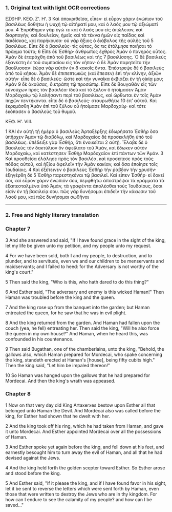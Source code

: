### 1. Original text with light OCR corrections
ΕΣΘΗΡ. ΚΕΦ. Ζ'. Η'.
3 Καὶ ἀποκριθεῖσα, εἶπεν· εἰ εὗρον χάριν ἐνώπιον τοῦ βασιλέως δοθήτω ἡ ψυχή τῷ αἰτήματί μου, καὶ ὁ λαός μου τῷ ἀξιώματί μου.
4 Ἐπράθημεν γὰρ ἐγώ τε καὶ ὁ λαός μου εἰς ἀπώλειαν, καὶ διαρπαγήν, καὶ δουλείαν, ἡμεῖς καὶ τὰ τέκνα ἡμῶν εἰς παῖδας καὶ παιδίσκας, καὶ παρήκουσα· οὐ γὰρ ἄξιος ὁ διάβολος τῆς αὐλῆς τοῦ
5 βασιλέως. Εἶπε δὲ ὁ βασιλεὺς· τίς οὗτος, ὃς τις ἐτόλμησε ποιῆσαι τὸ πρᾶγμα τοῦτο;
6 Εἶπε δὲ Ἐσθήρ· ἄνθρωπος ἐχθρὸς Ἀμὰν ὁ πονηρὸς οὗτος. Ἀμὰν δὲ ἐταράχθη ἀπὸ τοῦ βασιλέως καὶ τῆς
7 βασιλίσσης. Ὁ δὲ βασιλεὺς ἐξανέστη ἐκ τοῦ συμποσίου εἰς τὸν κῆπον· ὁ δὲ Ἀμὰν παρητεῖτο τὴν βασίλισσαν· ἑώρα γὰρ αὐτὸν ἐν
8 κακοῖς ὄντα. Ἐπέστρεψε δὲ ὁ βασιλεὺς ἀπὸ τοῦ κήπου. Ἀμὰν δὲ ἐπιπεπτωκὼς (καὶ ἔπεσεν) ἐπὶ τὴν κλίνην, ἀξιῶν αὐτήν· εἶπε δὲ ὁ βασιλεύς· ὥστε καὶ τὴν γυναῖκα ἐκβιάζει ἐν τῇ οἰκίᾳ μου; Ἀμὰν
9 δὲ ἀκούσας, διετράπη τῷ προσώπῳ. Εἶπε δὲ Βουγαθὰν εἷς τῶν εὐνούχων πρὸς τὸν βασιλέα· ἰδοὺ καὶ τὸ ξύλον ὃ ἡτοίμασεν Ἀμὰν Μαρδοχαίῳ τῷ λαλήσαντι περὶ τοῦ βασιλέως, καὶ ὠρθωται ἐν τοῖς Ἀμὰν πηχῶν πεντήκοντα. εἶπε δὲ ὁ βασιλεύς· σταυρωθήτω
10 ἐπ’ αὐτοῦ. Καὶ ἐκρεμάσθη Ἀμὰν ἐπὶ τοῦ ξύλου οὗ ἡτοίμασε Μαρδοχαίῳ· καὶ τότε ἐκόπασεν ὁ βασιλεὺς τοῦ θυμοῦ.

ΚΕΦ. Η'. VIII.

1 ΚΑΙ ἐν αὐτῇ τῇ ἡμέρᾳ ὁ βασιλεὺς Ἀρταξέρξης ἐδωρήσατο Ἐσθὴρ ὅσα ὑπῆρχεν Ἀμὰν τῷ διαβόλῳ, καὶ Μαρδοχαῖος δὲ προσεκλήθη ὑπὸ τοῦ βασιλέως. ὑπέδειξε γὰρ Ἐσθήρ, ὅτι ἐνοικεῖται
2 αὐτῇ. Ἔλαβε δὲ ὁ βασιλεὺς τὸν δακτύλιον ὃν ἀφείλατο τοῦ Ἀμὰν, καὶ ἔδωκεν αὐτὸν Μαρδοχαίῳ, καὶ κατέστησεν Ἐσθὴρ Μαρδοχαῖον ἐπὶ πάντων τῶν Ἀμάν.
3 Καὶ προσθεῖσα ἐλάλησε πρὸς τὸν βασιλέα, καὶ προσέπεσε πρὸς τοὺς πόδας αὐτοῦ, καὶ ἠξίου ἀφελεῖν τὴν Ἀμὰν κακίαν, καὶ ὅσα ἐποίησε τοῖς Ἰουδαίοις.
4 Καὶ ἐξέτεινεν ὁ βασιλεὺς Ἐσθὴρ τὴν ῥάβδον τὴν χρυσῆν· ἐξηγέρθη δὲ
5 Ἐσθὴρ παρεστηκέναι τῷ βασιλεῖ. Καὶ εἶπεν Ἐσθήρ· εἰ δοκεῖ σοι, καὶ εὗρον χάριν ἐνώπιόν σου, πεμφθήτω ἀποστρέψαι τὰ γράμματα τὰ ἐξαπεσταλμένα ὑπὸ Ἀμάν, τὰ γραφέντα ἀπολέσθαι τοὺς Ἰουδαίους, ὅσοι εἰσὶν ἐν τῇ βασιλείᾳ σου. πῶς γὰρ δυνήσομαι ἐπιδεῖν τὴν κάκωσιν τοῦ λαοῦ μου, καὶ πῶς δυνήσομαι σωθῆναι

---

### 2. Free and highly literary translation

### Chapter 7

3 And she answered and said, "If I have found grace in the sight of the king, let my life be given unto my petition, and my people unto my request.

4 For we have been sold, both I and my people, to destruction, and to plunder, and to servitude, even we and our children to be menservants and maidservants; and I failed to heed: for the Adversary is not worthy of the king's court."

5 Then said the king, "Who is this, who hath dared to do this thing?"

6 And Esther said, "The adversary and enemy is this wicked Haman!" Then Haman was troubled before the king and the queen.

7 And the king rose up from the banquet into the garden; but Haman entreated the queen, for he saw that he was in evil plight.

8 And the king returned from the garden. And Haman had fallen upon the couch (yea, he fell) entreating her. Then said the king, "Will he also force the queen in my own house?" And Haman, when he heard this, was confounded in his countenance.

9 Then said Bugathan, one of the chamberlains, unto the king, "Behold, the gallows also, which Haman prepared for Mordecai, who spake concerning the king, standeth erected at Haman's [house], being fifty cubits high." Then the king said, "Let him be impaled thereon!"

10 So Haman was hanged upon the gallows that he had prepared for Mordecai. And then the king's wrath was appeased.

### Chapter 8

1 Now on that very day did King Artaxerxes bestow upon Esther all that belonged unto Haman the Devil. And Mordecai also was called before the king, for Esther had shown that he dwelt with her.

2 And the king took off his ring, which he had taken from Haman, and gave it unto Mordecai. And Esther appointed Mordecai over all the possessions of Haman.

3 And Esther spoke yet again before the king, and fell down at his feet, and earnestly besought him to turn away the evil of Haman, and all that he had devised against the Jews.

4 And the king held forth the golden scepter toward Esther. So Esther arose and stood before the king.

5 And Esther said, "If it please the king, and if I have found favor in his sight, let it be sent to reverse the letters which were sent forth by Haman, even those that were written to destroy the Jews who are in thy kingdom. For how can I endure to see the calamity of my people? and how can I be saved..."